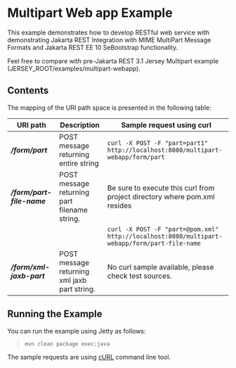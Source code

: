 [//]: # " Copyright (c) 2023 Oracle and/or its affiliates. All rights reserved. "
[//]: # " "
[//]: # " This program and the accompanying materials are made available under the "
[//]: # " terms of the Eclipse Distribution License v. 1.0, which is available at "
[//]: # " http://www.eclipse.org/org/documents/edl-v10.php. "
[//]: # " "
[//]: # " SPDX-License-Identifier: BSD-3-Clause "

Multipart Web app Example
=========================

This example demonstrates how to develop RESTful web service with
demonstrating Jakarta REST Integration with MIME MultiPart Message Formats and
Jakarta REST EE 10 SeBootstrap functionality.

Feel free to compare with pre-Jakarta REST 3.1 Jersey Multipart example (JERSEY_ROOT/examples/multipart-webapp).

Contents
--------

The mapping of the URI path space is presented in the following table:

 URI path                   | Description                                  | Sample request using curl
----------------------------|----------------------------------------------| -----------------------------------------------------------------------------------------------
 **_/form/part_**           | POST message returning entire string         | `curl -X POST -F "part=part1"  http://localhost:8080/multipart-webapp/form/part`
 **_/form/part-file-name_** | POST message returning part filename string. | Be sure to execute this curl from project directory where pom.xml resides
|                            |                                              | `curl -X POST -F "part=@pom.xml"  http://localhost:8080/multipart-webapp/form/part-file-name`
 **_/form/xml-jaxb-part_**  | POST message returning xml jaxb part string. | No curl sample available, please check test sources.

Running the Example
-------------------

You can run the example using Jetty as follows:

> `mvn clean package exec:java`

The sample requests are using [cURL](http://curl.haxx.se/) command line tool.